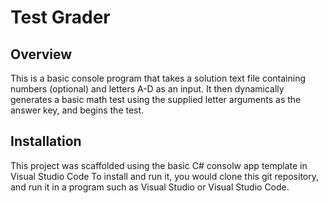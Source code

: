 # Test Grader

## Overview

This is a basic console program that takes a solution text file containing numbers (optional) and letters A-D as an input. It then dynamically generates a basic math test using the supplied letter arguments as the answer key, and begins the test.

## Installation

This project was scaffolded using the basic C# consolw app template in Visual Studio Code To install and run it, you would clone this git repository, and run it in a program such as Visual Studio or Visual Studio Code.
